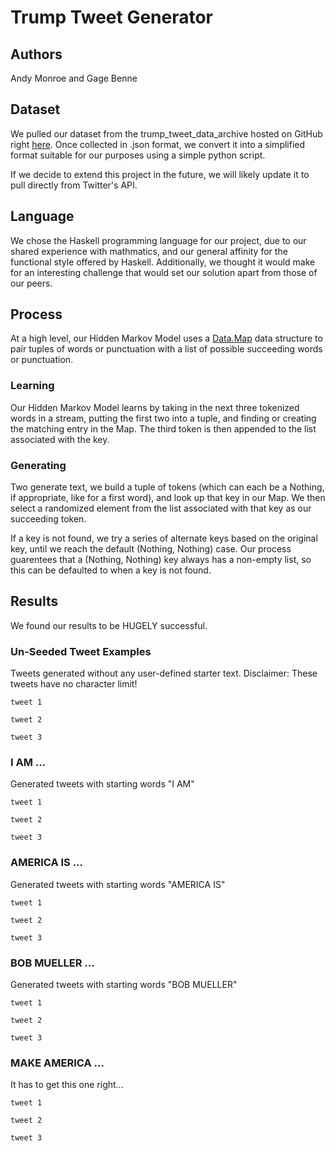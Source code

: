 # Trump Tweet Generator

## Authors
Andy Monroe and Gage Benne

## Dataset
We pulled our dataset from the trump_tweet_data_archive hosted on GitHub right [here](https://github.com/bpb27/trump_tweet_data_archive). Once collected in .json format, we convert it into a simplified format suitable for our purposes using a simple python script.

If we decide to extend this project in the future, we will likely update it to pull directly from Twitter's API.

## Language
We chose the Haskell programming language for our project, due to our shared experience with mathmatics, and our general affinity for the functional style offered by Haskell. Additionally, we thought it would make for an interesting challenge that would set our solution apart from those of our peers.

## Process
At a high level, our Hidden Markov Model uses a [Data.Map](https://hackage.haskell.org/package/containers-0.6.0.1/docs/Data-Map.html) data structure to pair tuples of words or punctuation with a list of possible succeeding words or punctuation.

### Learning
Our Hidden Markov Model learns by taking in the next three tokenized words in a stream, putting the first two into a tuple, and finding or creating the matching entry in the Map. The third token is then appended to the list associated with the key.

### Generating
Two generate text, we build a tuple of tokens (which can each be a Nothing, if appropriate, like for a first word), and look up that key in our Map. We then select a randomized element from the list associated with that key as our succeeding token.

If a key is not found, we try a series of alternate keys based on the original key, until we reach the default (Nothing, Nothing) case. Our process guarentees that a (Nothing, Nothing) key always has a non-empty list, so this can be defaulted to when a key is not found.

## Results
We found our results to be HUGELY successful.

### Un-Seeded Tweet Examples
Tweets generated without any user-defined starter text. Disclaimer: These tweets have no character limit!
```
tweet 1
```
```
tweet 2
```
```
tweet 3
```

### I AM ...
Generated tweets with starting words "I AM"
```
tweet 1
```
```
tweet 2
```
```
tweet 3
```

### AMERICA IS ...
Generated tweets with starting words "AMERICA IS"
```
tweet 1
```
```
tweet 2
```
```
tweet 3
```

### BOB MUELLER ...
Generated tweets with starting words "BOB MUELLER"
```
tweet 1
```
```
tweet 2
```
```
tweet 3
```

### MAKE AMERICA ...
It has to get this one right...
```
tweet 1
```
```
tweet 2
```
```
tweet 3
```

